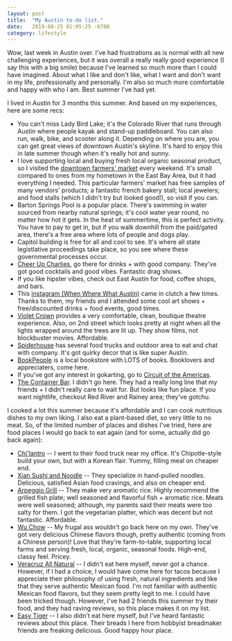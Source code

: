 ```yaml
---
layout: post
title:  "My Austin to-do list."
date:   2019-08-25 01:05:25 -0700
category: lifestyle
---
```


Wow, last week in Austin over. I've had frustrations as is normal with all new challenging experiences, but it was overall a really really good experience (I say this with a big smile) because I've learned so much more than I could have imagined. About what I like and don't like, what I want and don't want in my life, professionally and personally. I'm also so much more comfortable and happy with who I am. Best summer I've had yet. 

I lived in Austin for 3 months this summer. And based on my experiences, here are some recs:
* You can't miss Lady Bird Lake; it's the Colorado River that runs through Austin where people kayak and stand-up paddleboard. You can also run, walk, bike, and scooter along it. Depending on where you are, you can get great views of downtown Austin's skyline. It's hard to enjoy this in late summer though when it's really hot and sunny.
* I love supporting local and buying fresh local organic seasonal product, so I visited the [downtown farmers' market][sfc] every weekend. It's small compared to ones from my hometown in the East Bay Area, but it had everything I needed. This particular farmers' market has free samples of many vendors' products; a fantastic french bakery stall; local jewelers; and food stalls (which I didn't try but looked good!), so visit if you can.
* Barton Springs Pool is a popular place. There's swimming in water sourced from nearby natural springs; it's cool water year round, no matter how hot it gets. In the heat of summertime, this is perfect activity. You have to pay to get in, but if you walk downhill from the paid/gated area, there's a free area where lots of people and dogs play.
* Capitol building is free for all and cool to see. It's where all state legistlative proceedings take place, so you see where these governmental processes occur. 
* [Cheer Up Charlies][cheerup], go there for drinks + with good company. They've got good cocktails and good vibes. Fantastic drag shows. 
* If you like hipster vibes, check out East Austin for food, coffee shops, and bars. 
* This [instagram (When Where What Austin)][www] came in clutch a few times. Thanks to them, my friends and I attended some cool art shows + free/discounted drinks + food events, good times.
* [Violet Crown][violetcrown] provides a very comfortable, clean, boutique theatre experience. Also, on 2nd street which looks pretty at night when all the lights wrapped around the trees are lit up. They show films, not blockbuster movies. Affordable.
* [Spiderhouse][spiderhouse] has several food trucks and outdoor area to eat and chat with company. It's got quirky decor that is like super Austin.
* [BookPeople][books] is a local bookstore with LOTS of books. Booklovers and appreciaters, come here.
* If you've got any interest in gokarting, go to [Circuit of the Americas][cota]. 
* [The Container Bar][container]. I didn't go here. They had a really long line that my friends + I didn't really care to wait for. But looks like fun place. If you want nightlife, checkout Red River and Rainey area; they've gotchu.

I cooked a lot this summer because it's affordable and I can cook nutritious dishes to my own liking. I also eat a plant-based diet, so very little to no meat. So, of the limited number of places and dishes I've tried, here are food places I would go back to eat again (and for some, actually did go back again):
* [Chi'lantro][chi] -- I went to their food truck near my office. It's Chipotle-style build your own, but with a Korean flair. Yummy, filling meal on cheaper end.
* [Xian Sushi and Noodle][xian] -- They specialize in hand-pulled noodles. Delicious, satisfied Asian food cravings, and also on cheaper end. 
* [Arpeggio Grill][arpeggio] -- They make very aromatic rice. Highly recommend the grilled fish plate; well seasoned and flavorful fish + aromatic rice. Meats were well seasoned; although, my parents said their meats were too salty for them. I got the vegetarian platter, which was decent but not fantastic. Affordable.
* [Wu Chow][wu] -- My frugal ass wouldn't go back here on my own. They've got very delicious Chinese flavors though, pretty authentic (coming from a Chinese person)! Love that they're farm-to-table, supporting local farms and serving fresh, local, organic, seasonal foods. High-end, classy feel. Pricey.
* [Veracruz All Natural][veracruz] -- I didn't eat here myself, never got a chance. However, if I had a choice, I would have come here for tacos because I appreciate their philosophy of using fresh, natural ingredients and like that they serve authentic Mexican food. I'm not familiar with authentic Mexican food flavors, but they seem pretty legit to me. I could have been tricked though. However, I've had 2 friends this summer try their food, and they had raving reviews, so this place makes it on my list. 
* [Easy Tiger][easytiger] -- I also didn't eat here myself, but I've heard fantastic reviews about this place. Their breads I here from hobbyist breadmaker friends are freaking delicious. Good happy hour place.

[cheerup]: http://cheerupcharlies.com/
[sfc]: https://sustainablefoodcenter.org/programs/sfc-farmers-market
[www]: https://www.instagram.com/whenwherewhataustin/
[violetcrown]: https://austin.violetcrown.com/
[spiderhouse]: https://spiderhouseatx.com/
[books]: https://www.bookpeople.com/
[cota]: http://www.circuitoftheamericas.com/
[container]: http://austincontainerbar.com/
[chi]: http://www.chilantrobbq.com/
[xian]: https://www.xianfresh.com
[arpeggio]: https://www.arpeggiogrill.com/
[wu]: https://wuchowaustin.com/
[veracruz]: https://www.veracruzallnatural.com/
[easytiger]: https://www.easytigerusa.com/